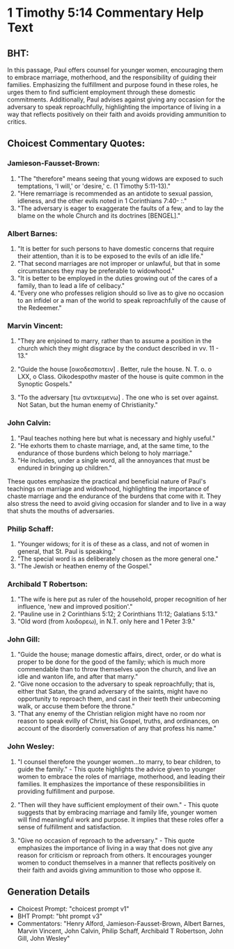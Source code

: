 # 1 Timothy 5:14 Commentary Help Text

## BHT:
In this passage, Paul offers counsel for younger women, encouraging them to embrace marriage, motherhood, and the responsibility of guiding their families. Emphasizing the fulfillment and purpose found in these roles, he urges them to find sufficient employment through these domestic commitments. Additionally, Paul advises against giving any occasion for the adversary to speak reproachfully, highlighting the importance of living in a way that reflects positively on their faith and avoids providing ammunition to critics.

## Choicest Commentary Quotes:
### Jamieson-Fausset-Brown:
1. "The "therefore" means seeing that young widows are exposed to such temptations, 'I will,' or 'desire,' c. (1 Timothy 5:11-13)."
2. "Here remarriage is recommended as an antidote to sexual passion, idleness, and the other evils noted in 1 Corinthians 7:40- :."
3. "The adversary is eager to exaggerate the faults of a few, and to lay the blame on the whole Church and its doctrines [BENGEL]."

### Albert Barnes:
1. "It is better for such persons to have domestic concerns that require their attention, than it is to be exposed to the evils of an idle life."
2. "That second marriages are not improper or unlawful, but that in some circumstances they may be preferable to widowhood."
3. "It is better to be employed in the duties growing out of the cares of a family, than to lead a life of celibacy."
4. "Every one who professes religion should so live as to give no occasion to an infidel or a man of the world to speak reproachfully of the cause of the Redeemer."

### Marvin Vincent:
1. "They are enjoined to marry, rather than to assume a position in the church which they might disgrace by the conduct described in vv. 11 - 13." 

2. "Guide the house [οικοδεσποτειν] . Better, rule the house. N. T. o. o LXX, o Class. Oikodespothv master of the house is quite common in the Synoptic Gospels." 

3. "To the adversary [τω αντικειμενω] . The one who is set over against. Not Satan, but the human enemy of Christianity."

### John Calvin:
1. "Paul teaches nothing here but what is necessary and highly useful."
2. "He exhorts them to chaste marriage, and, at the same time, to the endurance of those burdens which belong to holy marriage."
3. "He includes, under a single word, all the annoyances that must be endured in bringing up children."

These quotes emphasize the practical and beneficial nature of Paul's teachings on marriage and widowhood, highlighting the importance of chaste marriage and the endurance of the burdens that come with it. They also stress the need to avoid giving occasion for slander and to live in a way that shuts the mouths of adversaries.

### Philip Schaff:
1. "Younger widows; for it is of these as a class, and not of women in general, that St. Paul is speaking."
2. "The special word is as deliberately chosen as the more general one."
3. "The Jewish or heathen enemy of the Gospel."

### Archibald T Robertson:
1. "The wife is here put as ruler of the household, proper recognition of her influence, 'new and improved position'." 
2. "Pauline use in 2 Corinthians 5:12; 2 Corinthians 11:12; Galatians 5:13." 
3. "Old word (from λοιδορεω), in N.T. only here and 1 Peter 3:9."

### John Gill:
1. "Guide the house; manage domestic affairs, direct, order, or do what is proper to be done for the good of the family; which is much more commendable than to throw themselves upon the church, and live an idle and wanton life, and after that marry."
2. "Give none occasion to the adversary to speak reproachfully; that is, either that Satan, the grand adversary of the saints, might have no opportunity to reproach them, and cast in their teeth their unbecoming walk, or accuse them before the throne."
3. "That any enemy of the Christian religion might have no room nor reason to speak evilly of Christ, his Gospel, truths, and ordinances, on account of the disorderly conversation of any that profess his name."

### John Wesley:
1. "I counsel therefore the younger women...to marry, to bear children, to guide the family." - This quote highlights the advice given to younger women to embrace the roles of marriage, motherhood, and leading their families. It emphasizes the importance of these responsibilities in providing fulfillment and purpose.

2. "Then will they have sufficient employment of their own." - This quote suggests that by embracing marriage and family life, younger women will find meaningful work and purpose. It implies that these roles offer a sense of fulfillment and satisfaction.

3. "Give no occasion of reproach to the adversary." - This quote emphasizes the importance of living in a way that does not give any reason for criticism or reproach from others. It encourages younger women to conduct themselves in a manner that reflects positively on their faith and avoids giving ammunition to those who oppose it.


## Generation Details
- Choicest Prompt: "choicest prompt v1"
- BHT Prompt: "bht prompt v3"
- Commentators: "Henry Alford, Jamieson-Fausset-Brown, Albert Barnes, Marvin Vincent, John Calvin, Philip Schaff, Archibald T Robertson, John Gill, John Wesley"
